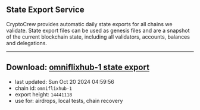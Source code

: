 ## State Export Service
CryptoCrew provides automatic daily state exports for all chains we validate. State export files can be used as genesis files and are a snapshot of the current blockchain state, including all validators, accounts, balances and delegations.

---
**Download: [omniflixhub-1 state export](https://dl-eu2.ccvalidators.com/SERVICE/omniflixhub/omniflixhub-1_export_14441118.json)**
---

- last updated: Sun Oct 20 2024 04:59:56
- chain id: `omniflixhub-1`
- export height: `14441118`
- use for: airdrops, local tests, chain recovery
